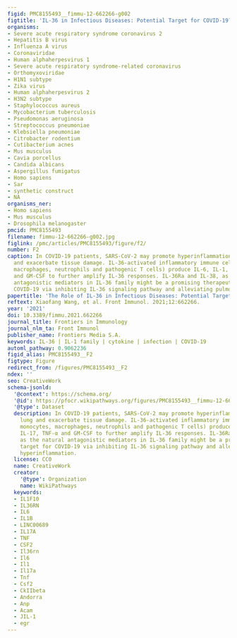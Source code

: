 ```yaml
---
figid: PMC8155493__fimmu-12-662266-g002
figtitle: 'IL-36 in Infectious Diseases: Potential Target for COVID-19?'
organisms:
- Severe acute respiratory syndrome coronavirus 2
- Hepatitis B virus
- Influenza A virus
- Coronaviridae
- Human alphaherpesvirus 1
- Severe acute respiratory syndrome-related coronavirus
- Orthomyxoviridae
- H1N1 subtype
- Zika virus
- Human alphaherpesvirus 2
- H3N2 subtype
- Staphylococcus aureus
- Mycobacterium tuberculosis
- Pseudomonas aeruginosa
- Streptococcus pneumoniae
- Klebsiella pneumoniae
- Citrobacter rodentium
- Cutibacterium acnes
- Mus musculus
- Cavia porcellus
- Candida albicans
- Aspergillus fumigatus
- Homo sapiens
- Sar
- synthetic construct
- NA
organisms_ner:
- Homo sapiens
- Mus musculus
- Drosophila melanogaster
pmcid: PMC8155493
filename: fimmu-12-662266-g002.jpg
figlink: /pmc/articles/PMC8155493/figure/f2/
number: F2
caption: In COVID-19 patients, SARS-CoV-2 may promote hyperinflammation in the lung
  and exacerbate tissue damage. IL-36-activated inflammatory immune cells (e.g., monocytes,
  macrophages, neutrophils and pathogenic T cells) produce IL-6, IL-1, IL-17, TNF-α
  and GM-CSF to further amplify IL-36 responses. IL-36Ra and IL-38, as the natural
  antagonistic mediators in IL-36 family might be a promising therapeutic target for
  COVID-19 via inhibiting IL-36 signaling pathway and alleviating pulmonary hyperinflammation.
papertitle: 'The Role of IL-36 in Infectious Diseases: Potential Target for COVID-19?.'
reftext: Xiaofang Wang, et al. Front Immunol. 2021;12:662266.
year: '2021'
doi: 10.3389/fimmu.2021.662266
journal_title: Frontiers in Immunology
journal_nlm_ta: Front Immunol
publisher_name: Frontiers Media S.A.
keywords: IL-36 | IL-1 family | cytokine | infection | COVID-19
automl_pathway: 0.9062236
figid_alias: PMC8155493__F2
figtype: Figure
redirect_from: /figures/PMC8155493__F2
ndex: ''
seo: CreativeWork
schema-jsonld:
  '@context': https://schema.org/
  '@id': https://pfocr.wikipathways.org/figures/PMC8155493__fimmu-12-662266-g002.html
  '@type': Dataset
  description: In COVID-19 patients, SARS-CoV-2 may promote hyperinflammation in the
    lung and exacerbate tissue damage. IL-36-activated inflammatory immune cells (e.g.,
    monocytes, macrophages, neutrophils and pathogenic T cells) produce IL-6, IL-1,
    IL-17, TNF-α and GM-CSF to further amplify IL-36 responses. IL-36Ra and IL-38,
    as the natural antagonistic mediators in IL-36 family might be a promising therapeutic
    target for COVID-19 via inhibiting IL-36 signaling pathway and alleviating pulmonary
    hyperinflammation.
  license: CC0
  name: CreativeWork
  creator:
    '@type': Organization
    name: WikiPathways
  keywords:
  - IL1F10
  - IL36RN
  - IL6
  - IL1B
  - LINC00689
  - IL17A
  - TNF
  - CSF2
  - Il36rn
  - Il6
  - Il1
  - Il17a
  - Tnf
  - Csf2
  - CkIIbeta
  - Andorra
  - Anp
  - Acam
  - JIL-1
  - egr
---
```

